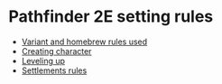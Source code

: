 # Pathfinder 2E setting rules

- [Variant and homebrew rules used](variant-rules)
- [Creating character](creating)
- [Leveling up](leveling_up)
- [Settlements rules](settlements)